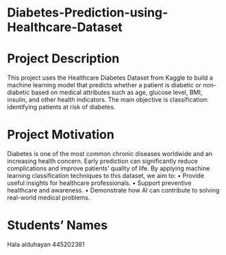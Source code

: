 # Diabetes-Prediction-using-Healthcare-Dataset


# Project Description
This project uses the Healthcare Diabetes Dataset from Kaggle to build a machine learning model that predicts whether a patient is diabetic or non-diabetic based on medical attributes such as age, glucose level, BMI, insulin, and other health indicators. The main objective is classification: identifying patients at risk of diabetes.

# Project Motivation
Diabetes is one of the most common chronic diseases worldwide and an increasing health concern. Early prediction can significantly reduce complications and improve patients’ quality of life. By applying machine learning classification techniques to this dataset, we aim to:
	•	Provide useful insights for healthcare professionals.
	•	Support preventive healthcare and awareness.
	•	Demonstrate how AI can contribute to solving real-world medical problems.

 # Students’ Names
 Hala alduhayan 445202381
